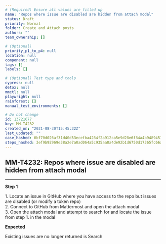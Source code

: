 ```yaml
---
# (Required) Ensure all values are filled up
name: "Repos where issue are disabled are hidden from attach modal"
status: Draft
priority: Normal
folder: Create and Attach posts
authors: ""
team_ownership: []

# (Optional)
priority_p1_to_p4: null
location: null
component: null
tags: []
labels: []

# (Optional) Test type and tools
cypress: null
detox: null
mmctl: null
playwright: null
rainforest: []
manual_test_environments: []

# Do not change
id: 13721677
key: MM-T4232
created_on: "2021-08-30T15:45:32Z"
last_updated: ""
case_hashed: 0bf70d026af31d40d53ecefba4284f2a912ca5e9d28e6f84a4b94894519147604b3c4f1e140c4136958d9d0a207a721f
steps_hashed: 3ef9b92969e38a2e7a0ad064a5c935aa0a4de92b1d6750d17365fc66a100637bcbc0958f96fb6d3ea910932025030f64
---
```


<!-- (Auto-generated) Based on frontmatter's "key" and "name" -->

## MM-T4232: Repos where issue are disabled are hidden from attach modal

---

**Step 1**

1\. Locate an issue in GitHub where you have access to the repo but issues are disabled (or modify a token repo)\
2\. Connect to GitHub from Mattermost and open the attach modal\
3\. Open the attach modal and attempt to search for and locate the issue from step 1. in the modal

**Expected**

Existing issues are no longer returned is Search
